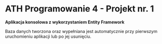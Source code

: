 # ATH Programowanie 4 - Projekt nr. 1

**Aplikacja konsolowa z wykorzystaniem Entity Framework**

Baza danych tworzona oraz wypełniana jest automatycznie przy pierwszym uruchomieniu aplikacji lub po jej usunięciu.
